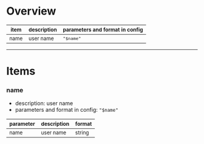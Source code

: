 # Overview

| <sub>item | <sub>description | <sub>parameters and format in config |
|-----------|------------------|--------------------------------------|
| <sub>name | <sub>user name | <sub>`"$name"` |

***

# Items

### name

- description: user name
- parameters and format in config: `"$name"`

| <sub>parameter | <sub>description | <sub>format |
|----------------|------------------|-------------|
| <sub>name      | <sub>user name   | <sub>string |
